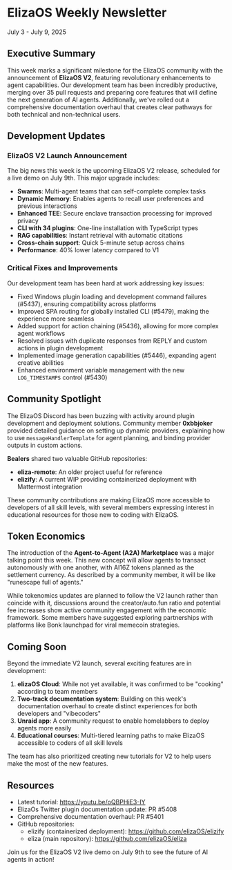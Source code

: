 # ElizaOS Weekly Newsletter
July 3 - July 9, 2025

## Executive Summary

This week marks a significant milestone for the ElizaOS community with the announcement of **ElizaOS V2**, featuring revolutionary enhancements to agent capabilities. Our development team has been incredibly productive, merging over 35 pull requests and preparing core features that will define the next generation of AI agents. Additionally, we've rolled out a comprehensive documentation overhaul that creates clear pathways for both technical and non-technical users.

## Development Updates

### ElizaOS V2 Launch Announcement

The big news this week is the upcoming ElizaOS V2 release, scheduled for a live demo on July 9th. This major upgrade includes:

- **Swarms**: Multi-agent teams that can self-complete complex tasks
- **Dynamic Memory**: Enables agents to recall user preferences and previous interactions
- **Enhanced TEE**: Secure enclave transaction processing for improved privacy
- **CLI with 34 plugins**: One-line installation with TypeScript types
- **RAG capabilities**: Instant retrieval with automatic citations
- **Cross-chain support**: Quick 5-minute setup across chains
- **Performance**: 40% lower latency compared to V1

### Critical Fixes and Improvements

Our development team has been hard at work addressing key issues:

- Fixed Windows plugin loading and development command failures (#5437), ensuring compatibility across platforms
- Improved SPA routing for globally installed CLI (#5479), making the experience more seamless
- Added support for action chaining (#5436), allowing for more complex agent workflows
- Resolved issues with duplicate responses from REPLY and custom actions in plugin development
- Implemented image generation capabilities (#5446), expanding agent creative abilities
- Enhanced environment variable management with the new `LOG_TIMESTAMPS` control (#5430)

## Community Spotlight

The ElizaOS Discord has been buzzing with activity around plugin development and deployment solutions. Community member **0xbbjoker** provided detailed guidance on setting up dynamic providers, explaining how to use `messageHandlerTemplate` for agent planning, and binding provider outputs in custom actions.

**Bealers** shared two valuable GitHub repositories:
- **eliza-remote**: An older project useful for reference
- **elizify**: A current WIP providing containerized deployment with Mattermost integration

These community contributions are making ElizaOS more accessible to developers of all skill levels, with several members expressing interest in educational resources for those new to coding with ElizaOS.

## Token Economics

The introduction of the **Agent-to-Agent (A2A) Marketplace** was a major talking point this week. This new concept will allow agents to transact autonomously with one another, with AI16Z tokens planned as the settlement currency. As described by a community member, it will be like "runescape full of agents."

While tokenomics updates are planned to follow the V2 launch rather than coincide with it, discussions around the creator/auto.fun ratio and potential fee increases show active community engagement with the economic framework. Some members have suggested exploring partnerships with platforms like Bonk launchpad for viral memecoin strategies.

## Coming Soon

Beyond the immediate V2 launch, several exciting features are in development:

1. **elizaOS Cloud**: While not yet available, it was confirmed to be "cooking" according to team members
2. **Two-track documentation system**: Building on this week's documentation overhaul to create distinct experiences for both developers and "vibecoders"
3. **Unraid app**: A community request to enable homelabbers to deploy agents more easily
4. **Educational courses**: Multi-tiered learning paths to make ElizaOS accessible to coders of all skill levels

The team has also prioritized creating new tutorials for V2 to help users make the most of the new features.

## Resources

- Latest tutorial: https://youtu.be/oQBPHiE3-IY
- ElizaOs Twitter plugin documentation update: PR #5408
- Comprehensive documentation overhaul: PR #5401
- GitHub repositories:
  - elizify (containerized deployment): https://github.com/elizaOS/elizify
  - eliza (main repository): https://github.com/elizaOS/eliza

Join us for the ElizaOS V2 live demo on July 9th to see the future of AI agents in action!
